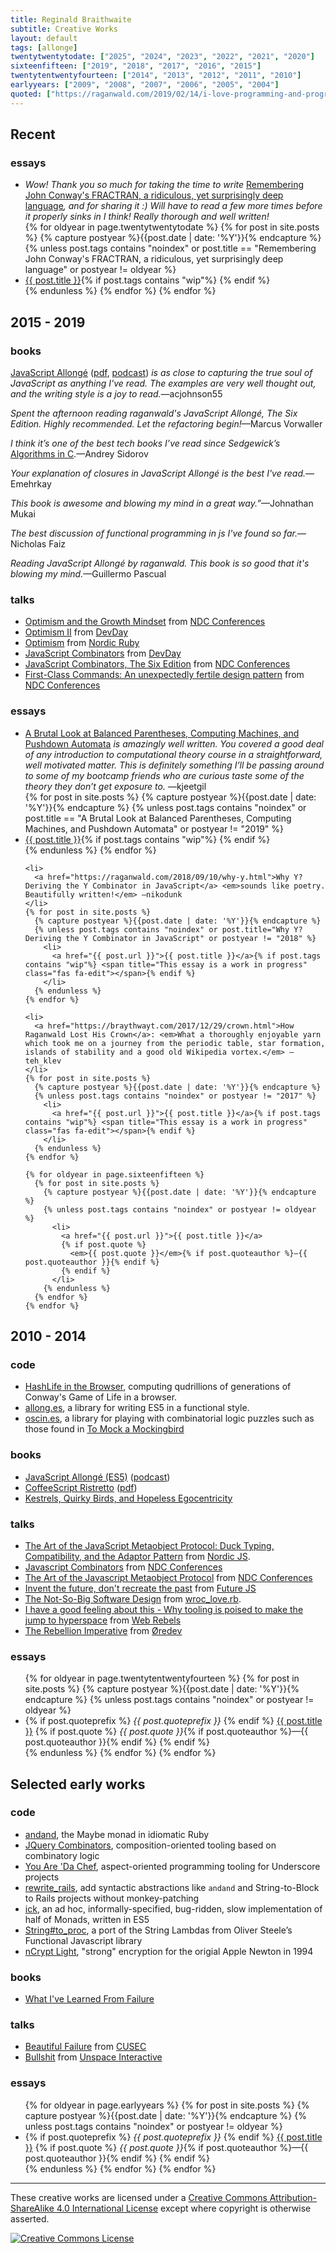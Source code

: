 ```yaml
---
title: Reginald Braithwaite
subtitle: Creative Works
layout: default
tags: [allonge]
twentytwentytodate: ["2025", "2024", "2023", "2022", "2021", "2020"]
sixteenfifteen: ["2019", "2018", "2017", "2016", "2015"]
twentytentwentyfourteen: ["2014", "2013", "2012", "2011", "2010"]
earlyyears: ["2009", "2008", "2007", "2006", "2005", "2004"]
quoted: ["https://raganwald.com/2019/02/14/i-love-programming-and-programmers.html", "https://raganwald.com/2018/09/10/why-y.html", "https://braythwayt.com/2017/12/29/crown.html", "https://raganwald.com/2016/12/27/recursive-data-structures.html"]
---
```


## Recent

### essays

<div class="related">
  <ul>
    <li>
      <em>Wow! Thank you so much for taking the time to write</em> <a href="https://raganwald.com/2020/05/03/fractran.html">Remembering John Conway's FRACTRAN, a ridiculous, yet surprisingly deep language</a><em>, and for sharing it :) Will have to read a few more times before it properly sinks in I think! Really thorough and well written!</em>
    </li>
    {% for oldyear in page.twentytwentytodate %}
      {% for post in site.posts %}
        {% capture postyear %}{{post.date | date: '%Y'}}{% endcapture %}
        {% unless post.tags contains "noindex" or post.title == "Remembering John Conway's FRACTRAN, a ridiculous, yet surprisingly deep language" or postyear != oldyear %}
          <li>
            <a href="{{ post.url }}">{{ post.title }}</a>{% if post.tags contains "wip"%} <span title="This essay is a work in progress" class="fas fa-edit"></span>{% endif %}
          </li>
        {% endunless %}
      {% endfor %}
    {% endfor %}
  </ul>
</div>

## 2015 - 2019

### books

[JavaScript Allongé] ([pdf], [podcast]) *is as close to capturing the true soul of JavaScript as anything I've read. The examples are very well thought out, and the writing style is a joy to read.*—acjohnson55

[JavaScript Allongé]: https://leanpub.com/javascriptallongesix
[pdf]: /assets/javascriptallongesix.pdf
[podcast]: https://topenddevs.com/podcasts/javascript-jabber/episodes/070-jsj-book-club-javascript-allonge-with-reginald-braithwaite/
[acjohnson55]: https://news.ycombinator.com/item?id=6480649

*Spent the afternoon reading raganwald's JavaScript Allongé, The Six Edition. Highly recommended. Let the refactoring begin!*—Marcus Vorwaller

*I think it’s one of the best tech books I’ve read since Sedgewick’s* [Algorithms in C](https://archive.org/details/algorithmsinc0000sedg_e7h2).—Andrey Sidorov

*Your explanation of closures in JavaScript Allongé is the best I've read.*—Emehrkay

*This book is awesome and blowing my mind in a great way.”*—Johnathan Mukai

*The best discussion of functional programming in js I've found so far.*—Nicholas Faiz

*Reading JavaScript Allongé by raganwald. This book is so good that it's blowing my mind.*—Guillermo Pascual

### talks

- [Optimism and the Growth Mindset](https://www.youtube.com/embed/Zh_2OHgYdvg) from [NDC Conferences][NDC]
- [Optimism II](https://www.youtube.com/watch?v=wYPp4nG7qw4) from [DevDay](https://devday.pl)
- [Optimism](https://www.youtube.com/watch?v=8xjntzo-mYc) from [Nordic Ruby](nordicruby.org)
- [JavaScript Combinators](https://www.youtube.com/watch?v=3t75HPU2c44) from [DevDay](https://devday.pl)
- [JavaScript Combinators, The Six Edition](https://player.vimeo.com/video/153097877) from [NDC Conferences][NDC]
- [First-Class Commands: An unexpectedly fertile design pattern](https://vimeo.com/157132267) from [NDC Conferences][NDC]

[NDC]: https://vimeo.com/ndcconferences

### essays

<div class="related">
  <ul>
    <li>
      <a href="https://raganwald.com/2019/02/14/i-love-programming-and-programmers.html">A Brutal Look at Balanced Parentheses, Computing Machines, and Pushdown Automata</a> <em>is amazingly well written. You covered a good deal of any introduction to computational theory course in a straightforward, well motivated matter. This is definitely something I’ll be passing around to some of my bootcamp friends who are curious taste some of the theory they don’t get exposure to.</em> —kjeetgil
    </li>
    {% for post in site.posts %}
      {% capture postyear %}{{post.date | date: '%Y'}}{% endcapture %}
      {% unless post.tags contains "noindex" or post.title == "A Brutal Look at Balanced Parentheses, Computing Machines, and Pushdown Automata" or postyear != "2019" %}
        <li>
          <a href="{{ post.url }}">{{ post.title }}</a>{% if post.tags contains "wip"%} <span title="This essay is a work in progress" class="fas fa-edit"></span>{% endif %}
        </li>
      {% endunless %}
    {% endfor %}

    <li>
      <a href="https://raganwald.com/2018/09/10/why-y.html">Why Y? Deriving the Y Combinator in JavaScript</a> <em>sounds like poetry. Beautifully written!</em> —nikodunk
    </li>
    {% for post in site.posts %}
      {% capture postyear %}{{post.date | date: '%Y'}}{% endcapture %}
      {% unless post.tags contains "noindex" or post.title="Why Y? Deriving the Y Combinator in JavaScript" or postyear != "2018" %}
        <li>
          <a href="{{ post.url }}">{{ post.title }}</a>{% if post.tags contains "wip"%} <span title="This essay is a work in progress" class="fas fa-edit"></span>{% endif %}
        </li>
      {% endunless %}
    {% endfor %}

    <li>
      <a href="https://braythwayt.com/2017/12/29/crown.html">How Raganwald Lost His Crown</a>: <em>What a thoroughly enjoyable yarn which took me on a journey from the periodic table, star formation, islands of stability and a good old Wikipedia vortex.</em> —teh_klev
    </li>
    {% for post in site.posts %}
      {% capture postyear %}{{post.date | date: '%Y'}}{% endcapture %}
      {% unless post.tags contains "noindex" or postyear != "2017" %}
        <li>
          <a href="{{ post.url }}">{{ post.title }}</a>{% if post.tags contains "wip"%} <span title="This essay is a work in progress" class="fas fa-edit"></span>{% endif %}
        </li>
      {% endunless %}
    {% endfor %}

    {% for oldyear in page.sixteenfifteen %}
      {% for post in site.posts %}
        {% capture postyear %}{{post.date | date: '%Y'}}{% endcapture %}
        {% unless post.tags contains "noindex" or postyear != oldyear %}
          <li>
            <a href="{{ post.url }}">{{ post.title }}</a>
            {% if post.quote %}
              <em>{{ post.quote }}</em>{% if post.quoteauthor %}—{{ post.quoteauthor }}{% endif %}
            {% endif %}
          </li>
        {% endunless %}
      {% endfor %}
    {% endfor %}
  </ul>
    
</div>

## 2010 - 2014

### code

- [HashLife in the Browser](/hashlife), computing qudrillions of generations of Conway's Game of Life in a browser.
- [allong.es](https://github.com/raganwald/allong.es), a library for writing ES5 in a functional style.
- [oscin.es](https://github.com/raganwald/oscin.es), a library for playing with combinatorial logic puzzles such as those found in [To Mock a Mockingbird](https://en.wikipedia.org/wiki/To_Mock_a_Mockingbird)

### books

- [JavaScript Allongé (ES5)](https://leanpub.com/javascript-allonge) ([podcast](https://topenddevs.com/podcasts/javascript-jabber/episodes/070-jsj-book-club-javascript-allonge-with-reginald-braithwaite/))
- [CoffeeScript Ristretto](https://leanpub.com/coffeescript-ristretto) ([pdf](/assets/coffeescript-ristretto.pdf))
- [Kestrels, Quirky Birds, and Hopeless Egocentricity](https://leanpub.com/combinators)

### talks

- [The Art of the JavaScript Metaobject Protocol: Duck Typing, Compatibility, and the Adaptor Pattern](https://www.youtube.com/watch?v=hp7sgLVepF8) from [Nordic JS](https://nordicjs.com).
- [Javascript Combinators](https://vimeo.com/97408202) from [NDC Conferences][NDC]
- [The Art of the Javascript Metaobject Protocol](https://vimeo.com/97415345) from [NDC Conferences][NDC]
- [Invent the future, don't recreate the past](https://www.youtube.com/watch?v=uYcAjr2J_rU) from [Future JS](https://fullstackfest.com)
- [The Not-So-Big Software Design](https://www.youtube.com/watch?v=arsK-CN5YDg) from [wroc_love.rb](https://www.wrocloverb.com).
- [I have a good feeling about this - Why tooling is poised to make the jump to hyperspace](https://youtube.com/watch?v=Re2SKhaK73I) from [Web Rebels](https://www.webrebels.org)
- [The Rebellion Imperative](https://vimeo.com/53265664) from [Øredev](https://vimeo.com/user4280938)

### essays

<div class="related">
  <ul>
    {% for oldyear in page.twentytentwentyfourteen %}
      {% for post in site.posts %}
        {% capture postyear %}{{post.date | date: '%Y'}}{% endcapture %}
        {% unless post.tags contains "noindex" or postyear != oldyear %}
          <li>
            {% if post.quoteprefix %}
              <em>{{ post.quoteprefix }}</em>
            {% endif %}
              <a href="{{ post.url }}">{{ post.title }}</a>
            {% if post.quote %}
              <em>{{ post.quote }}</em>{% if post.quoteauthor %}—{{ post.quoteauthor }}{% endif %}
            {% endif %}
          </li>
        {% endunless %}
      {% endfor %}
    {% endfor %}
  </ul>
</div>

## Selected early works

### code

- [andand](https://github.com/raganwald/andand), the Maybe monad in idiomatic Ruby
- [JQuery Combinators](https://github.com/raganwald/JQuery-Combinators), composition-oriented tooling based on combinatory logic 
- [You Are 'Da Chef](https://github.com/raganwald/YouAreDaChef), aspect-oriented programming tooling for Underscore projects
- [rewrite_rails](https://github.com/raganwald-deprecated/rewrite_rails), add syntactic abstractions like `andand` and String-to-Block to Rails projects without monkey-patching
- [ick](https://github.com/raganwald-deprecated/ick), an ad hoc, informally-specified, bug-ridden, slow implementation of half of Monads, written in ES5
- [String#to_proc](https://github.com/raganwald/string-to-proc-dot-rb), a port of the String Lambdas from Oliver Steele’s Functional Javascript library
- [nCrypt Light](https://info-mac.org/viewtopic.php?t=7139), "strong" encryption for the origial Apple Newton in 1994

### books

- [What I've Learned From Failure](https://leanpub.com/shippingsoftware)

### talks

- [Beautiful Failure](https://vimeo.com/9967063) from [CUSEC](https://vimeo.com/cusec)
- [Bullshit](https://vimeo.com/22957263) from [Unspace Interactive](https://vimeo.com/user6029958)

### essays

<div class="related">
  <ul>
    {% for oldyear in page.earlyyears %}
      {% for post in site.posts %}
        {% capture postyear %}{{post.date | date: '%Y'}}{% endcapture %}
        {% unless post.tags contains "noindex" or postyear != oldyear %}
          <li>
            {% if post.quoteprefix %}
              <em>{{ post.quoteprefix }}</em>
            {% endif %}
              <a href="{{ post.url }}">{{ post.title }}</a>
            {% if post.quote %}
              <em>{{ post.quote }}</em>{% if post.quoteauthor %}—{{ post.quoteauthor }}{% endif %}
            {% endif %}
          </li>
        {% endunless %}
      {% endfor %}
    {% endfor %}
  </ul>
</div>

---

These creative works are licensed under a <a rel="license" href="https://creativecommons.org/licenses/by-sa/4.0/">Creative Commons Attribution-ShareAlike 4.0 International License</a> except where copyright is otherwise asserted.

<a rel="license" href="https://creativecommons.org/licenses/by-sa/4.0/"><img alt="Creative Commons License" style="border-width:0" src="https://i.creativecommons.org/l/by-sa/4.0/80x15.png" /></a>
